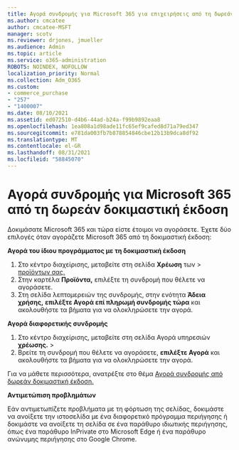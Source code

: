 ```yaml
---
title: Αγορά συνδρομής για Microsoft 365 για επιχειρήσεις από τη δωρεάν δοκιμαστική έκδοση
ms.author: cmcatee
author: cmcatee-MSFT
manager: scotv
ms.reviewer: drjones, jmueller
ms.audience: Admin
ms.topic: article
ms.service: o365-administration
ROBOTS: NOINDEX, NOFOLLOW
localization_priority: Normal
ms.collection: Adm_O365
ms.custom:
- commerce_purchase
- "257"
- "1400007"
ms.date: 08/10/2021
ms.assetid: ed072510-d4b6-44ad-b24a-f99b9892eaa8
ms.openlocfilehash: 1ea808a1d98ade11fc65ef9cafed8d71a79ed347
ms.sourcegitcommit: e781da003fb7b878854846cbe12b13b9dca8df92
ms.translationtype: MT
ms.contentlocale: el-GR
ms.lasthandoff: 08/31/2021
ms.locfileid: "58845070"
---
```

# <a name="buy-a-subscription-to-microsoft-365-from-your-free-trial"></a>Αγορά συνδρομής για Microsoft 365 από τη δωρεάν δοκιμαστική έκδοση

Δοκιμάσατε Microsoft 365 και τώρα είστε έτοιμοι να αγοράσετε. Έχετε δύο επιλογές όταν αγοράζετε Microsoft 365 από τη δοκιμαστική έκδοση:
  
 **Αγορά του ίδιου προγράμματος με τη δοκιμαστική έκδοση**
  
1. Στο κέντρο διαχείρισης, μεταβείτε στη σελίδα **Χρέωση** των \> [προϊόντων σας.](https://go.microsoft.com/fwlink/p/?linkid=842054)
2. Στην καρτέλα **Προϊόντα,** επιλέξτε τη συνδρομή που θέλετε να αγοράσετε.
3. Στη σελίδα λεπτομερειών της συνδρομής, στην ενότητα **Άδεια χρήσης,** **επιλέξτε Αγορά επί πληρωμή συνδρομής τώρα** και ακολουθήστε τα βήματα για να ολοκληρώσετε την αγορά.
 
**Αγορά διαφορετικής συνδρομής**
  
1. Στο κέντρο διαχείρισης, μεταβείτε στη σελίδα Αγορά υπηρεσιών **χρέωσης.** \> [](https://go.microsoft.com/fwlink/p/?linkid=868433)
2. Βρείτε τη συνδρομή που θέλετε να αγοράσετε, **επιλέξτε Αγορά** και ακολουθήστε τα βήματα για να ολοκληρώσετε την αγορά.

Για να μάθετε περισσότερα, ανατρέξτε στο θέμα [Αγορά συνδρομής από δωρεάν δοκιμαστική έκδοση.](https://docs.microsoft.com/microsoft-365/commerce/try-or-buy-microsoft-365#buy-a-subscription-from-your-free-trial)

**Αντιμετώπιση προβλημάτων**

Εάν αντιμετωπίζετε προβλήματα με τη φόρτωση της σελίδας, δοκιμάστε να ανοίξετε την ιστοσελίδα με ένα διαφορετικό πρόγραμμα περιήγησης ή δοκιμάστε να ανοίξετε τη σελίδα σε ένα παράθυρο ιδιωτικής περιήγησης, όπως ένα παράθυρο InPrivate στο Microsoft Edge ή ένα παράθυρο ανώνυμης περιήγησης στο Google Chrome.
